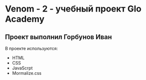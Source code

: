# Venom - 2 - учебный проект Glo Academy
## Проект выполнил Горбунов Иван

В проекте используются:
- HTML
- CSS
- JavaScrpt
- Mormalize.css
